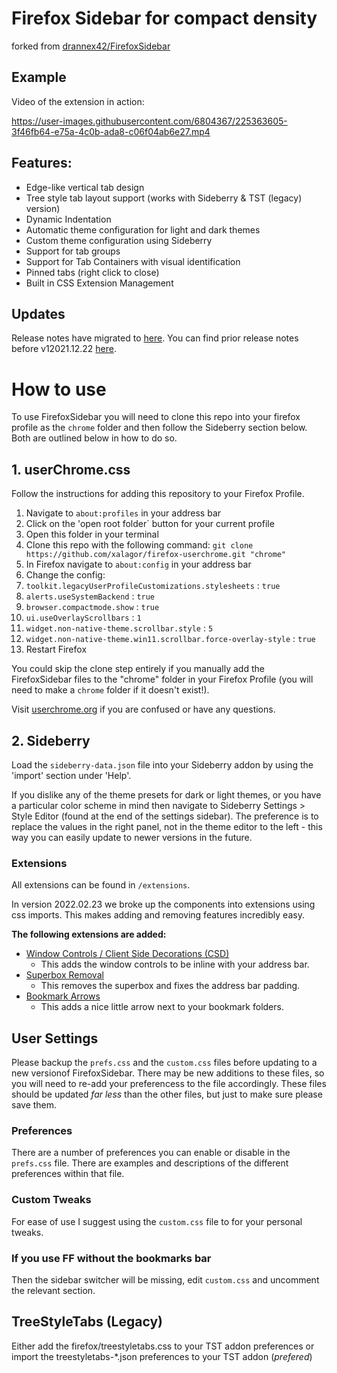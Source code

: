 # Firefox Sidebar for compact density

forked from [drannex42/FirefoxSidebar](https://github.com/drannex42/FirefoxSidebar)

## Example
Video of the extension in action: 

https://user-images.githubusercontent.com/6804367/225363605-3f46fb64-e75a-4c0b-ada8-c06f04ab6e27.mp4

## Features:
  - Edge-like vertical tab design
  - Tree style tab layout support (works with Sideberry & TST (legacy) version)
  - Dynamic Indentation
  - Automatic theme configuration for light and dark themes
  - Custom theme configuration using Sideberry
  - Support for tab groups
  - Support for Tab Containers with visual identification
  - Pinned tabs (right click to close)
  - Built in CSS Extension Management

## Updates

Release notes have migrated to [here](https://github.com/drannex42/FirefoxSidebar/releases). You can find prior release notes before v12021.12.22 [here](https://github.com/drannex42/FirefoxSidebar/releases/tag/v12021.12.22).

# How to use

To use FirefoxSidebar you will need to clone this repo into your firefox profile as the `chrome` folder and then follow the Sideberry section below. Both are outlined below in how to do so.

## 1. userChrome.css

Follow the instructions for adding this repository to your Firefox Profile.

1. Navigate to `about:profiles` in your address bar
2. Click on the 'open root folder` button for your current profile
3. Open this folder in your terminal
4. Clone this repo with the following command: `git clone https://github.com/xalagor/firefox-userchrome.git "chrome"`
5. In Firefox navigate to `about:config` in your address bar
6. Change the config:
  1. `toolkit.legacyUserProfileCustomizations.stylesheets` : `true`
  2. `alerts.useSystemBackend` : `true`
  3. `browser.compactmode.show` : `true`
  4. `ui.useOverlayScrollbars` : `1`
  5. `widget.non-native-theme.scrollbar.style` : `5`
  6. `widget.non-native-theme.win11.scrollbar.force-overlay-style` : `true`
7. Restart Firefox

You could skip the clone step entirely if you manually add the FirefoxSidebar files to the "chrome" folder in your Firefox Profile (you will need to make a `chrome` folder if it doesn't exist!).

Visit [userchrome.org](https://www.userchrome.org/how-create-userchrome-css.html) if you are confused or have any questions.

## 2. Sideberry

Load the `sideberry-data.json` file into your Sideberry addon by using the 'import' section under 'Help'.

If you dislike any of the theme presets for dark or light themes, or you have a particular color scheme in mind then navigate to Sideberry Settings > Style Editor (found at the end of the settings sidebar). The preference is to replace the values in the right panel, not in the theme editor to the left - this way you can easily update to newer versions in the future.

### Extensions

All extensions can be found in `/extensions`.

In version 2022.02.23 we broke up the components into extensions using css imports. This makes adding and removing features incredibly easy.

**The following extensions are added:**

- [Window Controls / Client Side Decorations (CSD)](/extensions/window_controls.css)
  - This adds the window controls to be inline with your address bar.
- [Superbox Removal](/extensions/superbox_removal.css)
  - This removes the superbox and fixes the address bar padding.
- [Bookmark Arrows](/extensions/bookmark_arrow.css)
  - This adds a nice little arrow next to your bookmark folders.

## User Settings

Please backup the `prefs.css` and the `custom.css` files before updating to a new versionof FirefoxSidebar.  There may be new additions to these files, so you will need to re-add your preferencess to the file accordingly. These files should be updated *far less* than the other files, but just to make sure please save them.

### Preferences

There are a number of preferences you can enable or disable in the `prefs.css` file. There are examples and descriptions of the different preferences within that file.

### Custom Tweaks

For ease of use I suggest using the `custom.css` file to for your personal tweaks.

### If you use FF without the bookmarks bar

Then the sidebar switcher will be missing, edit `custom.css` and uncomment the relevant section.

## TreeStyleTabs (Legacy)

Either add the firefox/treestyletabs.css to your TST addon preferences or import the treestyletabs-\*.json preferences to your TST addon (_prefered_)
